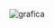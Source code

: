 ![grafica](https://github.com/dils1809/Hoja-de-trabajo-5/assets/134822987/ab91ca78-1e5b-4ff9-8d61-56439c92eeab)
